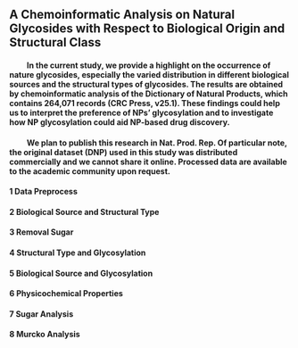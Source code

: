 ## A Chemoinformatic Analysis on Natural Glycosides with Respect to Biological Origin and Structural Class

#### &emsp;&emsp; In the current study, we provide a highlight on the occurrence of nature glycosides, especially the varied distribution in different biological sources and the structural types of glycosides. The results are obtained by chemoinformatic analysis of the Dictionary of Natural Products, which contains 264,071 records (CRC Press, v25.1). These findings could help us to interpret the preference of NPs’ glycosylation and to investigate how NP glycosylation could aid NP-based drug discovery.
#### &emsp;&emsp; We plan to publish this research in Nat. Prod. Rep. Of particular note, the original dataset (DNP) used in this study was distributed commercially and we cannot share it online. Processed data are available to the academic community upon request.

#### 1 Data Preprocess

#### 2 Biological Source and Structural Type

#### 3 Removal Sugar

#### 4 Structural Type and Glycosylation

#### 5 Biological Source and Glycosylation

#### 6 Physicochemical Properties

#### 7 Sugar Analysis

#### 8 Murcko Analysis
